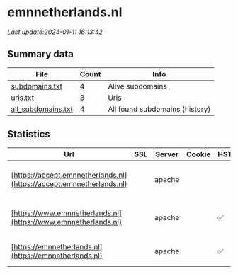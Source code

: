# emnnetherlands.nl
*Last update:2024-01-11 16:13:42*
## Summary data
| File       | Count | Info |
|------------|-------|------|
|[subdomains.txt](/data/emnnetherlands/subdomains.txt)|4|Alive subdomains|
|[urls.txt](/data/emnnetherlands/urls.txt)|3|Urls|
|[all_subdomains.txt](/data/emnnetherlands/all_subdomains.txt)|4|All found subdomains (history)|
## Statistics
| Url | SSL | Server | Cookie | HSTS | CSP | XFO | XXP | RP | Tech |
|------------|-------|------|------|------|------|------|------|------|------|
|[https://accept.emnnetherlands.nl](https://accept.emnnetherlands.nl)| |apache| | | | | |:white_check_mark: |Apache HTTP Server B...|
|[https://www.emnnetherlands.nl](https://www.emnnetherlands.nl)| |apache| |:white_check_mark: |:white_check_mark: | |:white_check_mark: |Apache HTTP Server D...|
|[https://emnnetherlands.nl](https://emnnetherlands.nl)| |apache| |:white_check_mark: |:white_check_mark: | |:white_check_mark: |Apache HTTP Server|